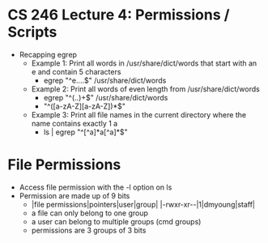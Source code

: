 # CS 246 Lecture 4: Permissions / Scripts
- Recapping egrep
    - Example 1: Print all words in /usr/share/dict/words that start with an e and contain 5 characters
        - egrep "^e....$" /usr/share/dict/words
    - Example 2: Print all words of even length from /usr/share/dict/words
        - egrep "^(..)+$" /usr/share/dict/words
        - "^([a-zA-Z][a-zA-Z])\*$"
    - Example 3: Print all file names in the current directory where the name contains exactly 1 a
        - ls | egrep "^[^a]\*a[^a]\*$"
# File Permissions
- Access file permission with the -l option on ls
- Permission are made up of 9 bits
    - |file permissions|pointers|user|group|
    |-rwxr-xr--|1|dmyoung|staff|
    - a file can only belong to one group
    - a user can belong to multiple groups (cmd groups)
    - permissions are 3 groups of 3 bits

